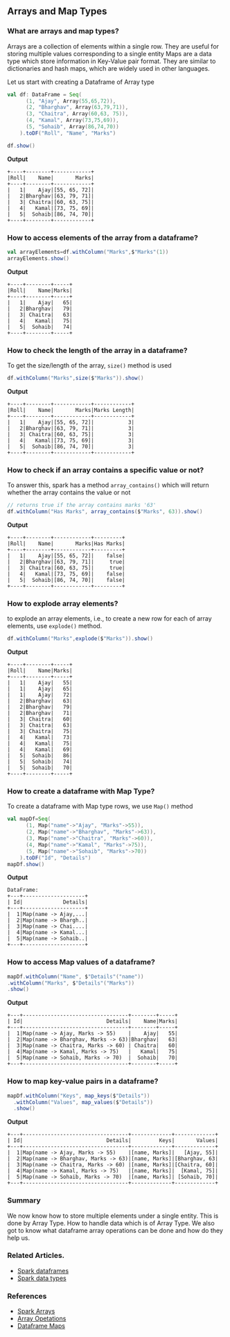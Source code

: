 ## Arrays and Map Types

### What are arrays and map types?
Arrays are a collection of elements within a single row. They are useful for storing multiple values corresponding to a single entity
Maps are a data type which store information in Key-Value pair format. They are similar to dictionaries and hash maps, which are widely used in other languages.

Let us start with creating a Dataframe of Array type
```scala
val df: DataFrame = Seq(
      (1, "Ajay", Array(55,65,72)),
      (2, "Bharghav", Array(63,79,71)),
      (3, "Chaitra", Array(60,63, 75)),
      (4, "Kamal", Array(73,75,69)),
      (5, "Sohaib", Array(86,74,70))
    ).toDF("Roll", "Name", "Marks")

df.show()
```
**Output**
```text
+----+--------+------------+
|Roll|    Name|       Marks|
+----+--------+------------+
|   1|    Ajay|[55, 65, 72]|
|   2|Bharghav|[63, 79, 71]|
|   3| Chaitra|[60, 63, 75]|
|   4|   Kamal|[73, 75, 69]|
|   5|  Sohaib|[86, 74, 70]|
+----+--------+------------+
```

### How to access elements of the array from a dataframe?
```scala
val arrayElements=df.withColumn("Marks",$"Marks"(1))
arrayElements.show()
```
**Output**
```text
+----+--------+-----+
|Roll|    Name|Marks|
+----+--------+-----+
|   1|    Ajay|   65|
|   2|Bharghav|   79|
|   3| Chaitra|   63|
|   4|   Kamal|   75|
|   5|  Sohaib|   74|
+----+--------+-----+
```

### How to check the length of the array in a dataframe?
To get the size/length of the array, `size()` method is used
```scala
df.withColumn("Marks",size($"Marks")).show()
```
**Output**
```text
+----+--------+------------+------------+
|Roll|    Name|       Marks|Marks Length|
+----+--------+------------+------------+
|   1|    Ajay|[55, 65, 72]|           3|
|   2|Bharghav|[63, 79, 71]|           3|
|   3| Chaitra|[60, 63, 75]|           3|
|   4|   Kamal|[73, 75, 69]|           3|
|   5|  Sohaib|[86, 74, 70]|           3|
+----+--------+------------+------------+
```

### How to check if an array contains a specific value or not?
To answer this, spark has a method `array_contains()` which will return whether the array contains the value or not
```scala
// returns true if the array contains marks '63'
df.withColumn("Has Marks", array_contains($"Marks", 63)).show()
```
**Output**
```text
+----+--------+------------+---------+
|Roll|    Name|       Marks|Has Marks|
+----+--------+------------+---------+
|   1|    Ajay|[55, 65, 72]|    false|
|   2|Bharghav|[63, 79, 71]|     true|
|   3| Chaitra|[60, 63, 75]|     true|
|   4|   Kamal|[73, 75, 69]|    false|
|   5|  Sohaib|[86, 74, 70]|    false|
+----+--------+------------+---------+
```
### How to explode array elements?
to explode an array elements, i.e., to create a new row for each of array elements, use `explode()` method.
```scala
df.withColumn("Marks",explode($"Marks")).show()
```
**Output**
```text
+----+--------+-----+
|Roll|    Name|Marks|
+----+--------+-----+
|   1|    Ajay|   55|
|   1|    Ajay|   65|
|   1|    Ajay|   72|
|   2|Bharghav|   63|
|   2|Bharghav|   79|
|   2|Bharghav|   71|
|   3| Chaitra|   60|
|   3| Chaitra|   63|
|   3| Chaitra|   75|
|   4|   Kamal|   73|
|   4|   Kamal|   75|
|   4|   Kamal|   69|
|   5|  Sohaib|   86|
|   5|  Sohaib|   74|
|   5|  Sohaib|   70|
+----+--------+-----+
```

### How to create a dataframe with Map Type?
To create a dataframe with Map type rows, we use `Map()` method
```scala
val mapDf=Seq(
      (1, Map("name"->"Ajay", "Marks"->55)),
      (2, Map("name"->"Bharghav", "Marks"->63)),
      (3, Map("name"->"Chaitra", "Marks"->60)),
      (4, Map("name"->"Kamal", "Marks"->75)),
      (5, Map("name"->"Sohaib", "Marks"->70))
    ).toDF("Id", "Details")
mapDf.show()
```
**Output**
```text
DataFrame:
+---+--------------------+
| Id|             Details|
+---+--------------------+
|  1|Map(name -> Ajay,...|
|  2|Map(name -> Bhargh..|
|  3|Map(name -> Chai....|
|  4|Map(name -> Kamal...|
|  5|Map(name -> Sohaib..|
+---+--------------------+
```

### How to access Map values of a dataframe?
```scala
mapDf.withColumn("Name", $"Details"("name"))
.withColumn("Marks", $"Details"("Marks"))
.show()
```
**Output**
```text
+---+----------------------------------+--------+-----+
| Id|                           Details|    Name|Marks| 
+---+----------------------------------+--------+-----+
|  1|Map(name -> Ajay, Marks -> 55)    |    Ajay|   55|
|  2|Map(name -> Bharghav, Marks -> 63)|Bharghav|   63|
|  3|Map(name -> Chaitra, Marks -> 60) | Chaitra|   60|
|  4|Map(name -> Kamal, Marks -> 75)   |   Kamal|   75| 
|  5|Map(name -> Sohaib, Marks -> 70)  |  Sohaib|   70|  
+---+----------------------------------+--------+-----+
```
### How to map key-value pairs in a dataframe?
```scala
mapDf.withColumn("Keys", map_keys($"Details"))
  .withColumn("Values", map_values($"Details"))
  .show()
 ```
**Output**
```text
+---+----------------------------------+-------------+-------------+
| Id|                           Details|         Keys|       Values|
+---+----------------------------------+-------------+-------------+
|  1|Map(name -> Ajay, Marks -> 55)    |[name, Marks]|   [Ajay, 55]|
|  2|Map(name -> Bharghav, Marks -> 63)|[name, Marks]|[Bharghav, 63|
|  3|Map(name -> Chaitra, Marks -> 60) |[name, Marks]|[Chaitra, 60]|
|  4|Map(name -> Kamal, Marks -> 75)   |[name, Marks]|  [Kamal, 75]|
|  5|Map(name -> Sohaib, Marks -> 70)  |[name, Marks]| [Sohaib, 70]|
+---+----------------------------------+-------------+-------------+
```

### Summary
We now know how to store multiple elements under a single entity. This is done by Array Type. How to handle data which is of Array Type. We also got to know what dataframe array operations can be done and how do they help us.

### Related Articles.
- [Spark dataframes](dataframe.md)
- [Spark data types](datatypes.md)

### References
- [Spark Arrays](https://spark.apache.org/docs/latest/api/python/reference/pyspark.sql/api/pyspark.sql.functions.array.html)
- [Array Opetations](https://spark.apache.org/docs/latest/api/python/reference/pyspark.sql/api/pyspark.sql.functions.array_contains.html)
- [Dataframe Maps](https://stackoverflow.com/questions/67083543/pyspark-sql-dataframe-map-with-multiple-data-types)


